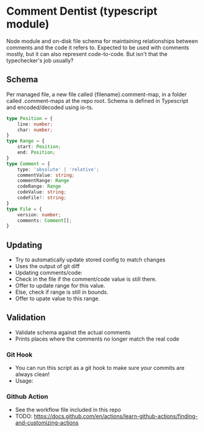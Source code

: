 # Comment Dentist (typescript module)

Node module and on-disk file schema for maintaining relationships between comments and the code it refers to.
Expected to be used with comments mostly, but it can also represent code-to-code.
But isn't that the typechecker's job usually?

## Schema
Per managed file, a new file called {filename}.comment-map,
in a folder called .comment-maps at the repo root.
Schema is defined in Typescript and encoded/decoded using io-ts.

```typescript
type Position = {
    line: number;
    char: number;
}
type Range = {
    start: Position;
    end: Position;
}
type Comment = {
    type: 'absolute' | 'relative';
    commentValue: string;
    commentRange: Range
    codeRange: Range
    codeValue: string;
    codeFile?: string;
}
type File = {
    version: number;
    comments: Comment[];
}
```

## Updating
- Try to automatically update stored config to match changes
- Uses the output of git diff
- Updating comments/code:
 - Check in the file if the comment/code value is still there.
 - Offer to update range for this value.
 - Else, check if range is still in bounds.
 - Offer to upate value to this range.

## Validation
- Validate schema against the actual comments
- Prints places where the comments no longer match the real code
### Git Hook
- You can run this script as a git hook to make sure your commits are always clean!
- Usage:
### Github Action
- See the workflow file included in this repo
- TODO: https://docs.github.com/en/actions/learn-github-actions/finding-and-customizing-actions
